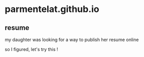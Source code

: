 # parmentelat.github.io

## resume

my daughter was looking for a way to publish her resume online

so I figured, let's try this !



